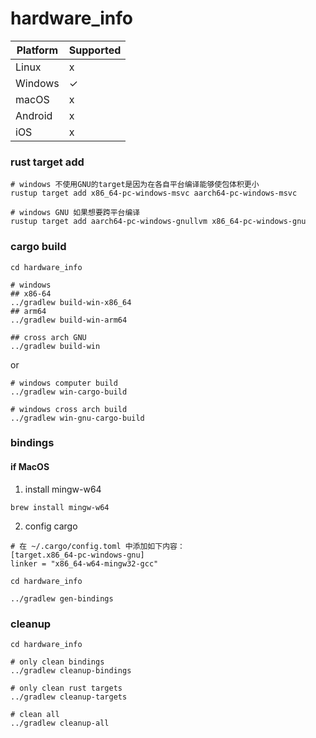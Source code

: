 # hardware_info

| Platform | Supported |
| -------- | -------- |
| Linux    | x        |
| Windows  | ✓        |
| macOS    | x        |
| Android  | x        |
| iOS      | x        |

### rust target add

```shell
# windows 不使用GNU的target是因为在各自平台编译能够使包体积更小
rustup target add x86_64-pc-windows-msvc aarch64-pc-windows-msvc

# windows GNU 如果想要跨平台编译
rustup target add aarch64-pc-windows-gnullvm x86_64-pc-windows-gnu 
```

### cargo build
```shell
cd hardware_info

# windows
## x86-64
../gradlew build-win-x86_64
## arm64
../gradlew build-win-arm64

## cross arch GNU
../gradlew build-win
```
or
```shell
# windows computer build
../gradlew win-cargo-build

# windows cross arch build
../gradlew win-gnu-cargo-build
```

### bindings
#### if MacOS
1. install mingw-w64
```shell
brew install mingw-w64
```
2. config cargo
```
# 在 ~/.cargo/config.toml 中添加如下内容：
[target.x86_64-pc-windows-gnu]
linker = "x86_64-w64-mingw32-gcc"
```

```shell
cd hardware_info

../gradlew gen-bindings
```

### cleanup
```shell
cd hardware_info

# only clean bindings
../gradlew cleanup-bindings

# only clean rust targets
../gradlew cleanup-targets

# clean all
../gradlew cleanup-all
```
